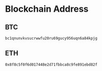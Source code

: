 # Blockchain Address

## BTC

`bc1qnunvkvsucrwwfu20ru69gucy956uqn6a84kpjg`

## ETH 

`0x8f8c5f0f6d017448e2d71fbbca8c9fe891ebd82f`
